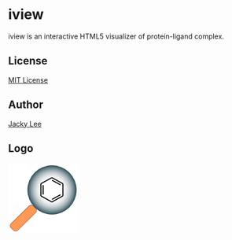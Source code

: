 iview
=====

iview is an interactive HTML5 visualizer of protein-ligand complex.


License
-------

[MIT License]


Author
--------------

[Jacky Lee]


Logo
----

![iview logo](https://github.com/HongjianLi/iview/raw/master/logo.png)


[MIT License]: http://opensource.org/licenses/MIT
[Jacky Lee]: http://www.cse.cuhk.edu.hk/~hjli
